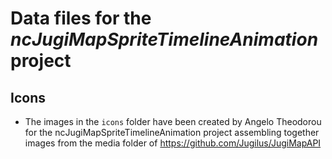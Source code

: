 # Data files for the *ncJugiMapSpriteTimelineAnimation* project

## Icons

- The images in the `icons` folder have been created by Angelo Theodorou for the ncJugiMapSpriteTimelineAnimation project assembling together images from the media folder of https://github.com/Jugilus/JugiMapAPI
